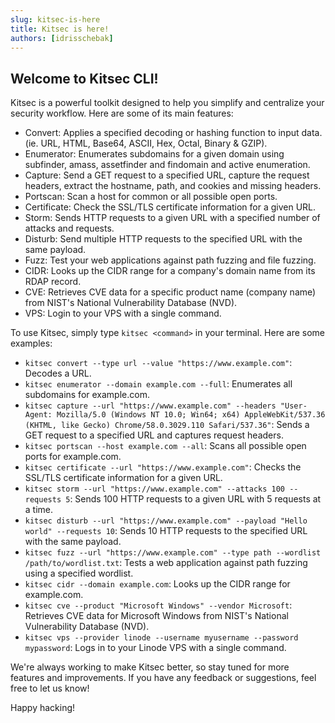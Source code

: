 ```yaml
---
slug: kitsec-is-here
title: Kitsec is here!
authors: [idrisschebak]
---
```


## Welcome to Kitsec CLI!

Kitsec is a powerful toolkit designed to help you simplify and centralize your security workflow. Here are some of its main features:

- Convert: Applies a specified decoding or hashing function to input data. (ie. URL, HTML, Base64, ASCII, Hex, Octal, Binary & GZIP).
- Enumerator: Enumerates subdomains for a given domain using subfinder, amass, assetfinder and findomain and active enumeration.
- Capture: Send a GET request to a specified URL, capture the request headers, extract the hostname, path, and cookies and missing headers.
- Portscan: Scan a host for common or all possible open ports.
- Certificate: Check the SSL/TLS certificate information for a given URL.
- Storm: Sends HTTP requests to a given URL with a specified number of attacks and requests.
- Disturb: Send multiple HTTP requests to the specified URL with the same payload.
- Fuzz: Test your web applications against path fuzzing and file fuzzing.
- CIDR: Looks up the CIDR range for a company's domain name from its RDAP record.
- CVE: Retrieves CVE data for a specific product name (company name) from NIST's National Vulnerability Database (NVD).
- VPS: Login to your VPS with a single command.

To use Kitsec, simply type `kitsec <command>` in your terminal. Here are some examples:

- `kitsec convert --type url --value "https://www.example.com"`: Decodes a URL.
- `kitsec enumerator --domain example.com --full`: Enumerates all subdomains for example.com.
- `kitsec capture --url "https://www.example.com" --headers "User-Agent: Mozilla/5.0 (Windows NT 10.0; Win64; x64) AppleWebKit/537.36 (KHTML, like Gecko) Chrome/58.0.3029.110 Safari/537.36"`: Sends a GET request to a specified URL and captures request headers.
- `kitsec portscan --host example.com --all`: Scans all possible open ports for example.com.
- `kitsec certificate --url "https://www.example.com"`: Checks the SSL/TLS certificate information for a given URL.
- `kitsec storm --url "https://www.example.com" --attacks 100 --requests 5`: Sends 100 HTTP requests to a given URL with 5 requests at a time.
- `kitsec disturb --url "https://www.example.com" --payload "Hello world" --requests 10`: Sends 10 HTTP requests to the specified URL with the same payload.
- `kitsec fuzz --url "https://www.example.com" --type path --wordlist /path/to/wordlist.txt`: Tests a web application against path fuzzing using a specified wordlist.
- `kitsec cidr --domain example.com`: Looks up the CIDR range for example.com.
- `kitsec cve --product "Microsoft Windows" --vendor Microsoft`: Retrieves CVE data for Microsoft Windows from NIST's National Vulnerability Database (NVD).
- `kitsec vps --provider linode --username myusername --password mypassword`: Logs in to your Linode VPS with a single command.

We're always working to make Kitsec better, so stay tuned for more features and improvements. If you have any feedback or suggestions, feel free to let us know!

Happy hacking!
